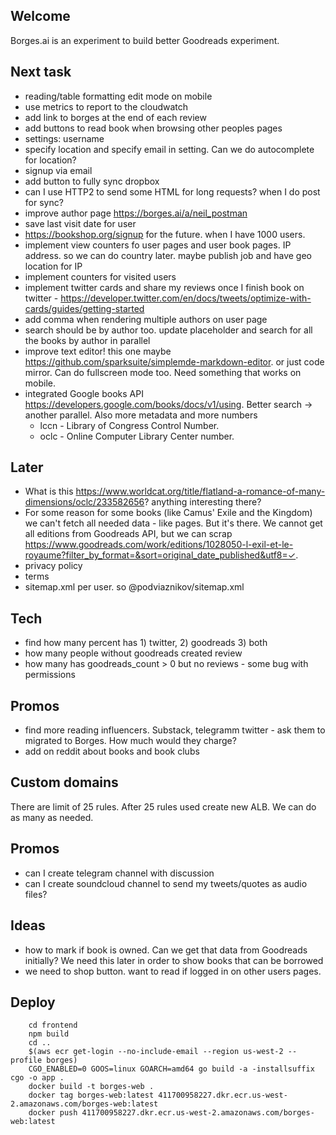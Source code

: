 ## Welcome


Borges.ai is an experiment to build better Goodreads experiment.


## Next task

 - reading/table formatting edit mode on mobile
 - use metrics to report to the cloudwatch
 - add link to borges at the end of each review
 - add buttons to read book when browsing other peoples pages
 - settings: username
 - specify location and specify email in setting. Can we do autocomplete for location? 
 - signup via email
 - add button to fully sync dropbox
 - can I use HTTP2 to send some HTML for long requests? when I do post for sync?
 - improve author page https://borges.ai/a/neil_postman
 - save last visit date for user
 - https://bookshop.org/signup for the future. when I have 1000 users.
 - implement view counters fo user pages and user book pages. IP address. so we can do country later. maybe publish job and have geo location for IP
 - implement counters for visited users
 - implement twitter cards and share my reviews once I finish book on twitter - https://developer.twitter.com/en/docs/tweets/optimize-with-cards/guides/getting-started
 - add comma when rendering multiple authors on user page
 - search should be by author too. update placeholder and search for all the books by author in parallel
 - improve text editor! this one maybe https://github.com/sparksuite/simplemde-markdown-editor. or just code mirror. Can do fullscreen mode too. Need something that works on mobile.
 - integrated Google books API https://developers.google.com/books/docs/v1/using. Better search -> another parallel. Also more metadata and more numbers
    - lccn -  Library of Congress Control Number.
    - oclc - Online Computer Library Center number.
  
## Later

 - What is this https://www.worldcat.org/title/flatland-a-romance-of-many-dimensions/oclc/233582656? anything interesting there?
 - For some reason for some books (like Camus' Exile and the Kingdom) we can't fetch all needed data - like pages.
But it's there. We cannot get all editions from Goodreads API, but we can scrap https://www.goodreads.com/work/editions/1028050-l-exil-et-le-royaume?filter_by_format=&sort=original_date_published&utf8=✓.
 - privacy policy
 - terms
 - sitemap.xml per user. so @podviaznikov/sitemap.xml

## Tech

 - find how many percent has 1) twitter, 2) goodreads 3) both
 - how many people without goodreads created review
 - how many has goodreads_count > 0 but no reviews - some bug with permissions
 
## Promos

 - find more reading influencers. Substack, telegramm twitter - ask them to migrated to Borges. How much would they charge?
 - add on reddit about books and book clubs 
 
## Custom domains

There are limit of 25 rules. 
After 25 rules used create new ALB. We can do as many as needed.
 
## Promos

 - can I create telegram channel with discussion
 - can I create soundcloud channel to send my tweets/quotes as audio files?
 
## Ideas

 - how to mark if book is owned. Can we get that data from Goodreads initially? We need this later in order to show books that can be borrowed
 - we need to shop button. want to read if logged in on other users pages.
   

## Deploy

```
    cd frontend
    npm build
    cd ..    
    $(aws ecr get-login --no-include-email --region us-west-2 --profile borges)
    CGO_ENABLED=0 GOOS=linux GOARCH=amd64 go build -a -installsuffix cgo -o app .
    docker build -t borges-web .
    docker tag borges-web:latest 411700958227.dkr.ecr.us-west-2.amazonaws.com/borges-web:latest
    docker push 411700958227.dkr.ecr.us-west-2.amazonaws.com/borges-web:latest
```
